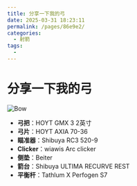 ```yaml
---
title: 分享一下我的弓
date: 2025-03-31 18:23:11
permalink: /pages/86e9e2/
categories:
  - 射箭
tags:
  - 
---
```

# 分享一下我的弓

![Bow](./01.bow-share.md.assets/IMG_2672.jpg)

* **弓把**：HOYT GMX 3 2英寸
* **弓片**：HOYT AXIA 70-36
* **瞄准器**：Shibuya RC3 520-9
* **Clicker**：wiawis Arc clicker
* **侧垫**：Beiter
* **箭台**：Shibuya ULTIMA RECURVE REST
* **平衡杆**：Tathlum X Perfogen S7
